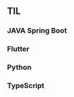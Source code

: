 ## TIL  


  
 
### JAVA Spring Boot
    
### Flutter 

### Python    
   
### TypeScript   
      
  
    
